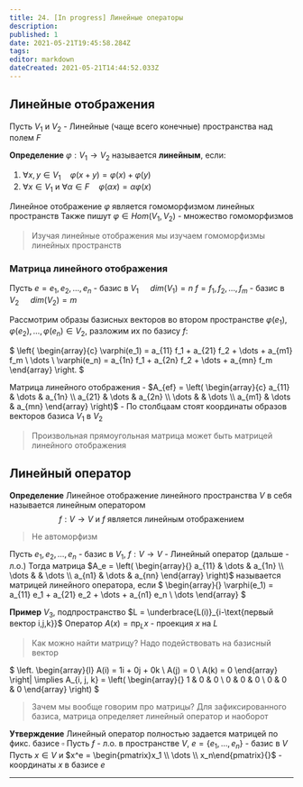 ```yaml
---
title: 24. [In progress] Линейные операторы
description: 
published: 1
date: 2021-05-21T19:45:58.284Z
tags: 
editor: markdown
dateCreated: 2021-05-21T14:44:52.033Z
---
```


## Линейные отображения

Пусть $V_1$ и $V_2$ - Линейные (чаще всего конечные) пространства над полем $F$

**Определение** $\varphi: V_1 \to V_2$ называется **линейным**, если:
1) $\forall x, y \in V_1 \quad \varphi(x + y) = \varphi(x) + \varphi(y)$
2) $\forall x \in V_1$ и $\forall \alpha \in F \quad \varphi(\alpha x) = \alpha \varphi(x)$

Линейное отображение $\varphi$ является гомоморфизмом линейных пространств
Также пишут $\varphi \in Hom(V_1, V_2)$ - множество гомоморфизмов

> Изучая линейные отображения мы изучаем гомоморфизмы линейных пространств

### Матрица линейного отображения

Пусть $e = e_1, e_2, \dots, e_n$ - базис в $V_1$ $\quad dim(V_1) = n$
$f = f_1, f_2, \dots, f_m$ - базис в $V_2$ $\quad dim(V_2) = m$

Рассмотрим образы базисных векторов во втором пространстве
$\varphi(e_1), \varphi(e_2), \dots, \varphi(e_n) \in V_2$, разложим их по базису $f$:

$
\left\{
\begin{array}{c}
\varphi(e_1) = a_{11} f_1 + a_{21} f_2 + \dots + a_{m1} f_m \\
\dots \\
\varphi(e_n) =  a_{1n} f_1 + a_{2n} f_2 + \dots + a_{mn} f_m
\end{array}
\right.
$

Матрица линейного отображения - $A_{ef} =
\left(
\begin{array}{c}
a_{11} & \dots & a_{1n} \\
a_{21} & \dots & a_{2n} \\
\dots & & \dots \\ 
a_{m1} & \dots & a_{mn}
\end{array}
\right)$ - По столбцаам стоят координаты образов векторов базиса $V_1$ в $V_2$ 

> Произвольная прямоугольная матрица может быть матрицей линейного отображения

## Линейный оператор

**Определение** Линейное отображение линейного пространства $V$ в себя называется линейным оператором
$$
f: V \to V \text{ и } f \text{ является линейным отображением}
$$

> Не автоморфизм

Пусть $e_1, e_2, \dots, e_n$ - базис в $V_1$, 
$f: V \to V$ - Линейный оператор (дальше - л.о.)
Тогда матрица $A_e = 
\left(
\begin{array}{}
a_{11} & \dots & a_{1n} \\
\dots & & \dots \\
a_{n1} & \dots & a_{nn}
\end{array}
\right)$ называется матрицей линейного оператора, если $
\begin{array}{}
\varphi(e_1) = a_{11} e_1 + a_{21} e_2 + \dots + a_{n1} e_n \\
\dots
\end{array}
$

**Пример** $V_3,$ подпространство $L = \underbrace{L(i)}_{i-\text{первый вектор i,j,k}}$
Оператор $A(x) = \text{пр}_Lx$ - проекция $x$ на $L$
> Как можно найти матрицу? Надо подействовать на базисный вектор

$
\left.
\begin{array}{l}
A(i) = 1i + 0j + 0k \\
A(j) = 0 \\
A(k) = 0
\end{array}
\right|
\implies A_{i, j, k} = 
\left(
\begin{array}{}
1 & 0 & 0 \\
0 & 0 & 0 \\
0 & 0 & 0
\end{array}
\right)
$

> Зачем мы вообще говорим про матрицы? Для зафиксированного базиса, матрица определяет линейный оператор и наоборот

**Утверждение** Линейный оператор полностью задается матрицей по фикс. базисе
$\square$ Пусть $f$ - л.о. в пространстве $V$, $e = \{e_1, \dots, e_n\}$ - базис в $V$ 
Пусть $x \in V$ и $x^e = \begin{pmatrix}x_1 \\ \dots \\ x_n\end{pmatrix}{}$ - координаты $x$ в базисе $e$

---
